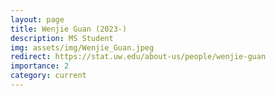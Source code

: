 ```yaml
---
layout: page
title: Wenjie Guan (2023-)
description: MS Student
img: assets/img/Wenjie_Guan.jpeg 
redirect: https://stat.uw.edu/about-us/people/wenjie-guan
importance: 2
category: current
---
```

